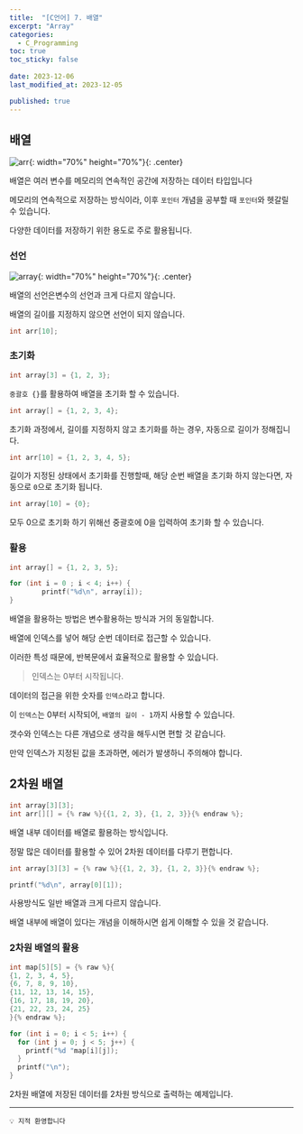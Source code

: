 ```yaml
---
title:  "[C언어] 7. 배열"
excerpt: "Array"
categories:
  - C_Programming
toc: true
toc_sticky: false
 
date: 2023-12-06
last_modified_at: 2023-12-05

published: true
---
```



## 배열

![arr](https://github.com/leehan416/Blog_comments/assets/35258105/e6aba340-6f74-40cb-966f-f05d9e52fda8){: width="70%" height="70%"}{: .center}


배열은 여러 변수를 메모리의 연속적인 공간에 저장하는 데이터 타입입니다

메모리의 연속적으로 저장하는 방식이라, 이후 `포인터` 개념을 공부할 때 `포인터`와 헷갈릴 수 있습니다.

다양한 데이터를 저장하기 위한 용도로 주로 활용됩니다.

### 선언

![array](https://github.com/leehan416/Blog_comments/assets/35258105/54b93a48-d8a7-4853-b431-3d580fd444f2){: width="70%" height="70%"}{: .center}

배열의 선언은변수의 선언과 크게 다르지 않습니다.

배열의 길이를 지정하지 않으면 선언이 되지 않습니다.

```c
int arr[10];
```

### 초기화

```c
int array[3] = {1, 2, 3}; 
```

`중괄호 {}`를 활용하여 배열을 초기화 할 수 있습니다.

```c
int array[] = {1, 2, 3, 4}; 
```

초기화 과정에서, 길이를 지정하지 않고 초기화를 하는 경우, 자동으로 길이가 정해집니다.

```c
int arr[10] = {1, 2, 3, 4, 5};
```
길이가 지정된 상태에서 초기화를 진행할때, 해당 순번 배열을 초기화 하지 않는다면, 자동으로 `0`으로 초기화 됩니다.

```c
int array[10] = {0};
```
모두 0으로 초기화 하기 위해선 중괄호에 0을 입력하여 초기화 할 수 있습니다.

### 활용

```c
int array[] = {1, 2, 3, 5};

for (int i = 0 ; i < 4; i++) {
		printf("%d\n", array[i]);
}
```

배열을 활용하는 방법은 변수활용하는 방식과 거의 동일합니다.

배열에 인덱스를 넣어 해당 순번 데이터로 접근할 수 있습니다.

이러한 특성 때문에, 반복문에서 효율적으로 활용할 수 있습니다.

> 인덱스는 0부터 시작됩니다.

데이터의 접근을 위한 숫자를 `인덱스`라고 합니다.

이 `인덱스`는 0부터 시작되어, `배열의 길이 - 1`까지 사용할 수 있습니다.

갯수와 인덱스는 다른 개념으로 생각을 해두시면 편할 것 같습니다.

만약 인덱스가 지정된 값을 초과하면, 에러가 발생하니 주의해야 합니다.

## 2차원 배열

```c
int array[3][3];
int arr[][] = {% raw %}{{1, 2, 3}, {1, 2, 3}}{% endraw %};
```

배열 내부 데이터를 배열로 활용하는 방식입니다.

정말 많은 데이터를 활용할 수 있어 2차원 데이터를 다루기 편합니다.


```c
int array[3][3] = {% raw %}{{1, 2, 3}, {1, 2, 3}}{% endraw %};

printf("%d\n", array[0][1]);
```
사용방식도 일반 배열과 크게 다르지 않습니다.

배열 내부에 배열이 있다는 개념을 이해하시면 쉽게 이해할 수 있을 것 같습니다.

### 2차원 배열의 활용
```c
int map[5][5] = {% raw %}{
{1, 2, 3, 4, 5}, 
{6, 7, 8, 9, 10},
{11, 12, 13, 14, 15}, 
{16, 17, 18, 19, 20}, 
{21, 22, 23, 24, 25}
}{% endraw %};

for (int i = 0; i < 5; i++) {
  for (int j = 0; j < 5; j++) {
    printf("%d "map[i][j]);
  }
  printf("\n");
}

```
2차원 배열에 저장된 데이터를 2차원 방식으로 출력하는 예제입니다.

---

```
💡 지적 환영합니다
```
